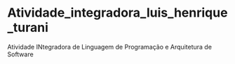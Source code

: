 # Atividade_integradora_luis_henrique_turani
 Atividade INtegradora de Linguagem de Programação e Arquitetura de Software
